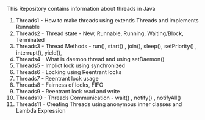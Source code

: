 This Repository contains information about threads in Java

1. Threads1 - How to make threads using extends Threads and implements Runnable
2. Threads2 - Thread state - New, Runnable, Running, Waiting/Block, Terminated
3. Threads3 - Thread Methods - run(), start() , join(), sleep(), setPriority() , interrupt(), yield(),
4. Threads4 - What is daemon thread and using setDaemon()
5. Threads5 - Implict lock using synchronized
6. Threads6 - Locking using Reentrant locks
7. Threads7 - Reentrant lock usage
8. Threads8 - Fairness of locks, FIFO
9. Threads9 - Reentrant lock read and write
10. Threads10 - Threads Communication - wait() , notify() , notifyAll()
11. Threads11 - Creating Threads using anonymous inner classes and Lambda Expression
